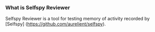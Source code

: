 ### What is Selfspy Reviewer

Selfspy Reviewer is a tool for testing memory of activity recorded by [Selfspy] (https://github.com/aurelient/selfspy).
